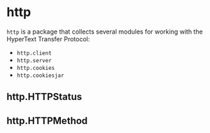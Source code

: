 # http

`http` is a package that collects several modules for working with the HyperText Transfer Protocol:
- `http.client`
- `http.server`
- `http.cookies`
- `http.cookiesjar`

## http.HTTPStatus

## http.HTTPMethod